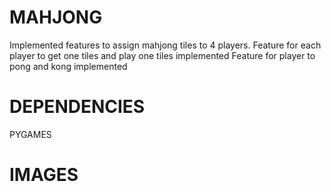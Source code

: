 # MAHJONG

Implemented features to assign mahjong tiles to 4 players.
Feature for each player to get one tiles and play one tiles implemented
Feature for player to pong and kong implemented 

# DEPENDENCIES

PYGAMES

# IMAGES

